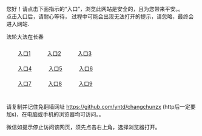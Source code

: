 您好！请点击下面指示的“入口”，浏览此网站是安全的，且为您带来平安。。 <br/>
点击入口后，请耐心等待， 过程中可能会出现无法打开的提示，请忽略，最终会进入网站. </br>

法轮大法在长春<br/>
<div style="padding:10px"><a style="margin:20px" target="_blank" href="https://dbc0ypmp1i5qf.cloudfront.net/2Qpsp?ybmicqvr" id="ccLink1" rel="nofollow">入口1</a> <a target="_blank" style="margin:20px" href="https://d2yzmh5nzzxrb7.cloudfront.net/2Qpsp?iixdufui" id="ccLink2" rel="nofollow">入口2</a> <a style="margin:20px" target="_blank" href="https://d1u3bjt8v3l55h.cloudfront.net/2Qpsp?yxyvppn" id="ccLink3" rel="nofollow">入口3</a></div>

<div style="padding:10px" ><a style="margin:20px" target="_blank" href="https://dbc0ypmp1i5qf.cloudfront.net/2Qpsp?ybmicqvr" id="ccLink4" rel="nofollow">入口4</a> <a style="margin:20px" href="https://d2yzmh5nzzxrb7.cloudfront.net/2Qpsp?iixdufui" target="_blank" id="ccLink5" rel="nofollow">入口5</a> <a style="margin:20px" href="https://d1u3bjt8v3l55h.cloudfront.net/2Qpsp?yxyvppn" target="_blank" id="ccLink6" rel="nofollow">入口6</a></div>

<div style="padding:10px"><a style="margin:20px" target="_blank" href="https://dbc0ypmp1i5qf.cloudfront.net/2Qpsp?ybmicqvr" id="ccLink7" rel="nofollow">入口7</a> <a style="margin:20px" href="https://d2yzmh5nzzxrb7.cloudfront.net/2Qpsp?iixdufui" target="_blank" id="ccLink8" rel="nofollow">入口8</a> <a style="margin:20px" target="_blank" href="https://d1u3bjt8v3l55h.cloudfront.net/2Qpsp?yxyvppn" id="ccLink9" rel="nofollow">入口9</a></div>

<br/>



请复制并记住免翻墙网址 https://github.com/yntd/changchunzx (http后一定要加s)，在电脑或手机的浏览器均可访问。。<br/>

微信如提示停止访问该网页，须先点击右上角，选择浏览器打开。
